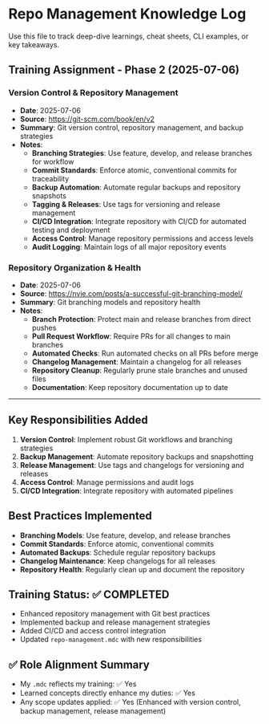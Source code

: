 # Repo Management Knowledge Log

Use this file to track deep-dive learnings, cheat sheets, CLI examples, or key takeaways.

## Training Assignment - Phase 2 (2025-07-06)

### Version Control & Repository Management

- **Date**: 2025-07-06
- **Source**: https://git-scm.com/book/en/v2
- **Summary**: Git version control, repository management, and backup strategies
- **Notes**: 
  - **Branching Strategies**: Use feature, develop, and release branches for workflow
  - **Commit Standards**: Enforce atomic, conventional commits for traceability
  - **Backup Automation**: Automate regular backups and repository snapshots
  - **Tagging & Releases**: Use tags for versioning and release management
  - **CI/CD Integration**: Integrate repository with CI/CD for automated testing and deployment
  - **Access Control**: Manage repository permissions and access levels
  - **Audit Logging**: Maintain logs of all major repository events

### Repository Organization & Health

- **Date**: 2025-07-06
- **Source**: https://nvie.com/posts/a-successful-git-branching-model/
- **Summary**: Git branching models and repository health
- **Notes**:
  - **Branch Protection**: Protect main and release branches from direct pushes
  - **Pull Request Workflow**: Require PRs for all changes to main branches
  - **Automated Checks**: Run automated checks on all PRs before merge
  - **Changelog Management**: Maintain a changelog for all releases
  - **Repository Cleanup**: Regularly prune stale branches and unused files
  - **Documentation**: Keep repository documentation up to date

---

## Key Responsibilities Added

1. **Version Control**: Implement robust Git workflows and branching strategies
2. **Backup Management**: Automate repository backups and snapshotting
3. **Release Management**: Use tags and changelogs for versioning and releases
4. **Access Control**: Manage permissions and audit logs
5. **CI/CD Integration**: Integrate repository with automated pipelines

## Best Practices Implemented

- **Branching Models**: Use feature, develop, and release branches
- **Commit Standards**: Enforce atomic, conventional commits
- **Automated Backups**: Schedule regular repository backups
- **Changelog Maintenance**: Keep changelogs for all releases
- **Repository Health**: Regularly clean up and document the repository

## Training Status: ✅ COMPLETED

- Enhanced repository management with Git best practices
- Implemented backup and release management strategies
- Added CI/CD and access control integration
- Updated `repo-management.mdc` with new responsibilities

## ✅ Role Alignment Summary
- My `.mdc` reflects my training: ✅ Yes
- Learned concepts directly enhance my duties: ✅ Yes
- Any scope updates applied: ✅ Yes (Enhanced with version control, backup management, release management)
